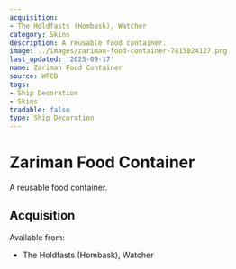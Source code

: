 ```yaml
---
acquisition:
- The Holdfasts (Hombask), Watcher
category: Skins
description: A reusable food container.
image: ../images/zariman-food-container-7815024127.png
last_updated: '2025-09-17'
name: Zariman Food Container
source: WFCD
tags:
- Ship Decoration
- Skins
tradable: false
type: Ship Decoration
---
```


# Zariman Food Container

A reusable food container.

## Acquisition

Available from:
- The Holdfasts (Hombask), Watcher

